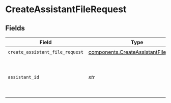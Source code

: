 # CreateAssistantFileRequest


## Fields

| Field                                                                                      | Type                                                                                       | Required                                                                                   | Description                                                                                | Example                                                                                    |
| ------------------------------------------------------------------------------------------ | ------------------------------------------------------------------------------------------ | ------------------------------------------------------------------------------------------ | ------------------------------------------------------------------------------------------ | ------------------------------------------------------------------------------------------ |
| `create_assistant_file_request`                                                            | [components.CreateAssistantFileRequest](../../models/shared/createassistantfilerequest.md) | :heavy_check_mark:                                                                         | N/A                                                                                        |                                                                                            |
| `assistant_id`                                                                             | *str*                                                                                      | :heavy_check_mark:                                                                         | The ID of the assistant for which to create a File.<br/>                                   | file-AF1WoRqd3aJAHsqc9NY7iL8F                                                              |